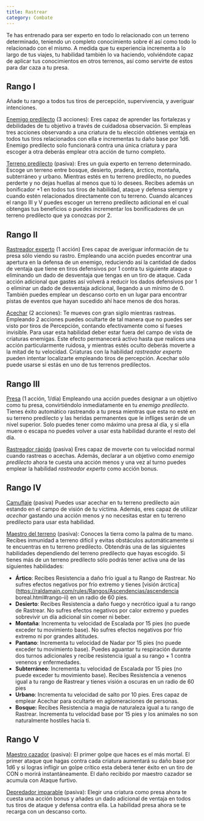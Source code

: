 ```yaml
---
title: Rastrear
category: Combate
---
```


Te has entrenado para ser experto en todo lo relacionado con un terreno determinado, teniendo un completo conocimiento sobre él así como todo lo relacionado con el mismo. A medida que tu experiencia incrementa a lo largo de tus viajes, tu habilidad también lo va haciendo, volviéndote capaz de aplicar tus conocimientos en otros terrenos, así como servirte de estos para dar caza a tu presa.

## Rango I

Añade tu rango a todos tus tiros de percepción, supervivencia, y averiguar intenciones.

<u>Enemigo predilecto</u> (3 acciones): Eres capaz de aprender las fortalezas y debilidades de tu objetivo a través de cuidadosa observación. Si empleas tres acciones observando a una criatura de tu elección obtienes ventaja en todos tus tiros relacionados con ella e incrementas tu daño base por 1d6. Enemigo predilecto solo funcionará contra una única criatura y para escoger a otra deberás emplear otra acción de turno completo.

<u>Terreno predilecto</u> (pasiva): Eres un guía experto en terreno determinado. Escoge un terreno entre bosque, desierto, pradera, árctico, montaña, subterráneo y urbano. Mientras estés en tu terreno predilecto, no puedes perderte y no dejas huellas al menos que tú lo desees. Recibes además un bonificador +1 en todos tus tiros de habilidad, ataque y defensa siempre y cuando estén relacionados directamente con tu terreno. Cuando alcances el rango III y V puedes escoger un terreno predilecto adicional en el cual obtengas tus beneficios o puedes incrementar los bonificadores de un terreno predilecto que ya conozcas por 2.

## Rango II

<u>Rastreador experto</u> (1 acción) Eres capaz de averiguar información de tu presa sólo viendo su rastro. Empleando una acción puedes encontrar una apertura en la defensa de un enemigo, reduciendo así la cantidad de dados de ventaja que tiene en tiros defensivos por 1 contra tu siguiente ataque o eliminando un dado de desventaja que tengas en un tiro de ataque. Cada acción adicional que gastes así volverá a reducir los dados defensivos por 1 o eliminar un dado de desventaja adicional, llegando a un mínimo de 0. También puedes emplear un descanso corto en un lugar para encontrar pistas de eventos que hayan sucedido ahí hace menos de dos horas.

<u>Acechar</u> (2 acciones): Te mueves con gran sigilo mientras rastreas. Empleando 2 acciones puedes ocultarte de tal manera que no puedes ser visto por tiros de Percepción, contando efectivamente como si fueses invisible. Para usar esta habilidad deber estar fuera del campo de vista de criaturas enemigas. Este efecto permanecerá activo hasta que realices una acción particularmente ruidosa, y mientras estés oculto deberás moverte a la mitad de tu velocidad. Criaturas con la habilidad *rastreador experto* pueden intentar localizarte empleando tiros de percepción. Acechar sólo puede usarse si estás en uno de tus terrenos predilectos.

## Rango III

<u>Presa</u> (1 acción, 1/día) Empleando una acción puedes designar a un objetivo como tu presa, convirtiéndolo inmediatamente en tu *enemigo predilecto*. Tienes éxito automático rastreando a tu presa mientras que esta no esté en su terreno predilecto y las heridas permanentes que le infliges serán de un nivel superior. Solo puedes tener como máximo una presa al día, y si ella muere o escapa no puedes volver a usar esta habilidad durante el resto del día.

<u>Rastreador rápido</u> (pasiva) Eres capaz de moverte con tu velocidad normal cuando rastreas o acechas. Además, declarar a un objetivo como *enemigo predilecto* ahora te cuesta una acción menos y una vez al turno puedes emplear la habilidad *rastreador experto* como acción bonus.

## Rango IV

<u>Camuflaje</u> (pasiva) Puedes usar acechar en tu terreno predilecto aún estando en el campo de visión de tu víctima. Además, eres capaz de utilizar *acechar* gastando una acción menos y no necesitas estar en tu terreno predilecto para usar esta habilidad.

<u>Maestro del terreno</u> (pasiva): Conoces la tierra como la palma de tu mano. Recibes inmunidad a terreno difícil y evitas obstáculos automáticamente si te encuentras en tu terreno predilecto. Obtendrás una de las siguientes habilidades dependiendo del terreno predilecto que hayas escogido. Si tienes más de un terreno predilecto sólo podrás tener activa una de las siguientes habilidades:

- **Ártico**: Recibes Resistencia a daño frío igual a tu Rango de Rastrear. No sufres efectos negativos por frío extremo y tienes [visión árctica](https://raldamain.com/rules/Rangos/Ascendencias/ascendencia boreal.html#rango-ii) en un radio de 60 pies.
- **Desierto**: Recibes Resistencia a daño fuego y necrótico igual a tu rango de Rastrear. No sufres efectos negativos por calor extremo y puedes sobrevivir un día adicional sin comer ni beber. 
- **Montaña**: Incrementa tu velocidad de Escalada por 15 pies (no puede exceder tu movimiento base). No sufres efectos negativos por frío extremo ni por grandes altitudes.
- **Pantano**: Incrementa tu velocidad de Nadar por 15 pies (no puede exceder tu movimiento base). Puedes aguantar tu respiración durante dos turnos adicionales y recibe resistencia igual a su rango + 1 contra venenos y enfermedades.
- **Subterráneo**: Incrementa tu velocidad de Escalada por 15 pies (no puede exceder tu movimiento base). Recibes Resistencia a venenos igual a tu rango de Rastrear y tienes visión a oscuras en un radio de 60 pies
- **Urbano**: Incrementa tu velocidad de salto por 10 pies. Eres capaz de emplear Acechar para ocultarte en aglomeraciones de personas.
- **Bosque:** Recibes Resistencia a magia de naturaleza igual a tu rango de Rastrear. Incrementa tu velocidad base por 15 pies y los animales no son naturalmente hostiles hacia ti.

## Rango V 

<u>Maestro cazador</u> (pasiva): El primer golpe que haces es el más mortal. El primer ataque que hagas contra cada criatura aumentará su daño base por 1d6 y si logras infligir un golpe crítico esta deberá tener éxito en un tiro de CON o morirá instantáneamente. El daño recibido por maestro cazador se acumula con Ataque furtivo.

<u>Depredador imparable</u> (pasiva): Elegir una criatura como presa ahora te cuesta una acción bonus y añades un dado adicional de ventaja en todos tus tiros de ataque y defensa contra ella. La habilidad presa ahora se te recarga con un descanso corto.